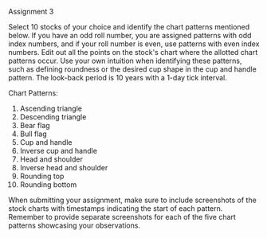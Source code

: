 Assignment 3

Select 10 stocks of your choice and identify the chart patterns mentioned below. If you have an odd roll number, you are assigned patterns with odd index numbers, and if your roll number is even, use patterns with even index numbers. Edit out all the points on the stock's chart where the allotted chart patterns occur. Use your own intuition when identifying these patterns, such as defining roundness or the desired cup shape in the cup and handle pattern. The look-back period is 10 years with a 1-day tick interval.

Chart Patterns:

1) Ascending triangle
2) Descending triangle
3) Bear flag
4) Bull flag
5) Cup and handle
6) Inverse cup and handle
7) Head and shoulder
8) Inverse head and shoulder
9) Rounding top
10) Rounding bottom


When submitting your assignment, make sure to include screenshots of the stock charts with timestamps indicating the start of each pattern. Remember to provide separate screenshots for each of the five chart patterns showcasing your observations.

